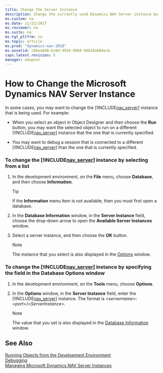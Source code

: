 ```yaml
---
title: Change the Server Instance
description: Change the currently used Dynamics NAV Server instance by specifying the server instance from a list, or the field in the Database options window. 
ms.custom: na
ms.date: 11/21/2017
ms.reviewer: na
ms.suite: na
ms.tgt_pltfrm: na
ms.topic: article
ms.prod: "dynamics-nav-2018"
ms.assetid: c06ea848-bc0d-493d-99b8-9db10a684ecb
caps.latest.revision: 5
manager: edupont
---
```

# How to Change the Microsoft Dynamics NAV Server Instance
In some cases, you may want to change the [!INCLUDE[nav_server](includes/nav_server_md.md)] instance that is being used. For example:  

-   When you select an object in Object Designer and then choose the **Run** button, you may want the selected object to run on a different [!INCLUDE[nav_server](includes/nav_server_md.md)] instance that the one that is currently specified.  

-   You may want to debug a session that is connected to a different [!INCLUDE[nav_server](includes/nav_server_md.md)] than the one that is currently specified.  

### To change the [!INCLUDE[nav_server](includes/nav_server_md.md)] instance by selecting from a list  

1.  In the development environment, on the **File** menu, choose **Database**, and then choose **Information**.  

    > [!TIP]  
    >  If the **Information** menu item is not available, then you must first open a database.  

2.  In the **Database Information** window, in the **Server Instance** field, choose the drop-down arrow to open the **Available Server Instances** window.  

3.  Select a server instance, and then choose the **OK** button.  

    > [!NOTE]  
    >  The instance that you select is also displayed in the [Options](uiref/-$-S_2355-Options-$-.md) window.  

### To change the [!INCLUDE[nav_server](includes/nav_server_md.md)] instance by specifying the field in the Database Options window  

1.  In the development environment, on the **Tools** menu, choose **Options**.  

2.  In the **Options** window, in the **Server Instance** field, enter the [!INCLUDE[nav_server](includes/nav_server_md.md)] instance. The format is \<*servername*>:\<*port*>/\<*ServerInstance*>.  

    > [!NOTE]  
    >  The value that you set is also displayed in the [Database Information](uiref/-$-S_2349-Database-Information-$-.md) window.  

## See Also  
 [Running Objects from the Development Environment](Running-Objects-from-the-Development-Environment.md)   
 [Debugging](Debugging.md)   
 [Managing Microsoft Dynamics NAV Server Instances](Managing-Microsoft-Dynamics-NAV-Server-Instances.md)
